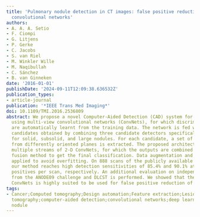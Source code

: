 ```yaml
---
title: 'Pulmonary nodule detection in CT images: false positive reduction using multi-view
  convolutional networks'
authors:
- A. A. A. Setio
- F. Ciompi
- G. Litjens
- P. Gerke
- C. Jacobs
- S. van Riel
- M. Winkler Wille
- M. Naqibullah
- C. Sánchez
- B. van Ginneken
date: '2016-01-01'
publishDate: '2024-09-11T12:09:38.636532Z'
publication_types:
- article-journal
publication: '*IEEE Trans Med Imaging*'
doi: 10.1109/TMI.2016.2536809
abstract: We propose a novel Computer-Aided Detection (CAD) system for pulmonary nodules
  using multi-view convolutional networks (ConvNets), for which discriminative features
  are automatically learnt from the training data. The network is fed with nodule
  candidates obtained by combining three candidate detectors specifically designed
  for solid, subsolid, and large nodules. For each candidate, a set of 2-D patches
  from differently oriented planes is extracted. The proposed architecture comprises
  multiple streams of 2-D ConvNets, for which the outputs are combined using a dedicated
  fusion method to get the final classification. Data augmentation and dropout are
  applied to avoid overfitting. On 888 scans of the publicly available LIDCIDRI dataset,
  our method reaches high detection sensitivities of 85.4% and 90.1% at 1 and 4 false
  positives per scan, respectively. An additional evaluation on independent datasets
  from the ANODE09 challenge and DLCST is performed. We showed that the proposed multi-view
  ConvNets is highly suited to be used for false positive reduction of a CAD system.
tags:
- Cancer;Computed tomography;Design automation;Feature extraction;Lesions;Lungs;Solids;computed
  tomography;computer-aided detection;convolutional networks;deep learning;lung cancer;pulmonary
  nodule
---
```

